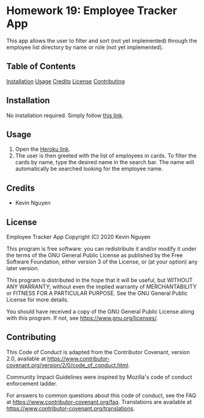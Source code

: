 # Homework 19: Employee Tracker App
This app allows the user to filter and sort (not yet implemented) through the employee list directory by name or role (not yet implemented).

## Table of Contents
[Installation](#installation)
[Usage](#usage)
[Credits](#credits)
[License](#license)
[Contributing](#contributing)

## Installation
No installation required. Simply follow [this link](https://peaceful-sea-95092.herokuapp.com/).

## Usage
1. Open the [Heroku link](https://peaceful-sea-95092.herokuapp.com/).
2. The user is then greeted with the list of employees in cards. To filter the cards by name, type the desired name in the search bar. The name will automatically be searched looking for the employee name.

## Credits
* Kevin Nguyen

## License
Employee Tracker App Copyright (C) 2020 Kevin Nguyen

This program is free software: you can redistribute it and/or modify it under the terms of the GNU General Public License as published by the Free Software Foundation, either version 3 of the License, or (at your option) any later version.

This program is distributed in the hope that it will be useful, but WITHOUT ANY WARRANTY; without even the implied warranty of MERCHANTABILITY or FITNESS FOR A PARTICULAR PURPOSE. See the GNU General Public License for more details.

You should have received a copy of the GNU General Public License along with this program. If not, see https://www.gnu.org/licenses/.

## Contributing
This Code of Conduct is adapted from the Contributor Covenant, version 2.0, available at https://www.contributor-covenant.org/version/2/0/code_of_conduct.html.

Community Impact Guidelines were inspired by Mozilla's code of conduct enforcement ladder.

For answers to common questions about this code of conduct, see the FAQ at https://www.contributor-covenant.org/faq. Translations are available at https://www.contributor-covenant.org/translations.
